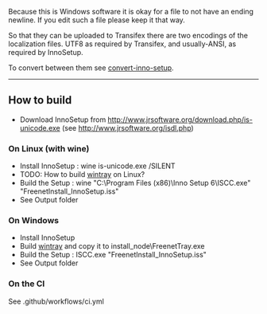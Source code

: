 ﻿Because this is Windows software it is okay for a file to not have an ending newline.
If you edit such a file please keep it that way.

So that they can be uploaded to Transifex there are two encodings of the
localization files. UTF8 as required by Transifex, and usually-ANSI, as required
by InnoSetup.

To convert between them see
[convert-inno-setup](https://github.com/freenet/scripts/blob/master/convert-inno-setup).


------


## How to build

* Download InnoSetup from http://www.jrsoftware.org/download.php/is-unicode.exe (see http://www.jrsoftware.org/isdl.php)


### On Linux (with wine)

* Install InnoSetup : wine is-unicode.exe /SILENT
* TODO: How to build [wintray](https://github.com/freenet/wintray) on Linux?
* Build the Setup :  wine "C:\Program Files (x86)\Inno Setup 6\ISCC.exe" "FreenetInstall_InnoSetup.iss"
* See Output folder


### On Windows

* Install InnoSetup
* Build [wintray](https://github.com/freenet/wintray) and copy it to install_node\FreenetTray.exe
* Build the Setup : ISCC.exe "FreenetInstall_InnoSetup.iss"
* See Output folder


### On the CI

See .github/workflows/ci.yml
